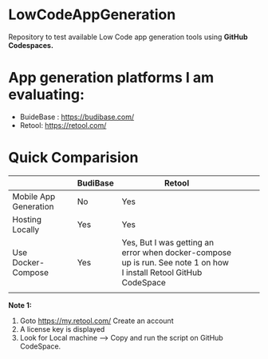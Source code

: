 # LowCodeAppGeneration
Repository to test available Low Code app generation tools using **GitHub Codespaces.**

# App generation platforms I am evaluating:

 - BuideBase : https://budibase.com/ 
 - Retool: https://retool.com/

# Quick Comparision

|                       |     | BudiBase | Retool                                                                                                         |   |   |   |
|-----------------------|-----|----------|----------------------------------------------------------------------------------------------------------------|---|---|---|
| Mobile App Generation |     | No       | Yes                                                                                                            |   |   |   |
| Hosting Locally       |     | Yes      | Yes                                                                                                            |   |   |   |
| Use Docker-Compose    |     | Yes      | Yes,  But I was getting an error when docker-compose up is run. See note 1 on how I install Retool GitHub CodeSpace |   |   |   |
|                       |     |          |                                                                                                                |   |   |   |

**Note 1:** 

 1. Goto https://my.retool.com/ Create an account 
 2. A  license key is displayed
 3.  Look for Local machine --> Copy and run the script on GitHub CodeSpace.
